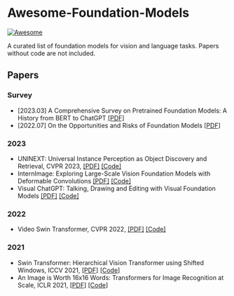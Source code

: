 # Awesome-Foundation-Models
[![Awesome](https://awesome.re/badge.svg)](https://awesome.re)

A curated list of foundation models for vision and language tasks. Papers without code are not included.

## Papers

### Survey

* [2023.03] A Comprehensive Survey on Pretrained Foundation Models: A History from BERT to ChatGPT [[PDF]](https://arxiv.org/pdf/2302.09419.pdf)
* [2022.07] On the Opportunities and Risks of Foundation Models [[PDF]](https://arxiv.org/pdf/2108.07258.pdf)

### 2023

* UNINEXT: Universal Instance Perception as Object Discovery and Retrieval, CVPR 2023, [[PDF]](https://arxiv.org/pdf/2303.06674.pdf) [[Code]](https://github.com/MasterBin-IIAU/UNINEXT)
* InternImage: Exploring Large-Scale Vision Foundation Models with Deformable Convolutions [[PDF]](https://arxiv.org/pdf/2211.05778.pdf) [[Code]](https://github.com/OpenGVLab/InternImage)
* Visual ChatGPT: Talking, Drawing and Editing with Visual Foundation Models [[PDF]](https://arxiv.org/pdf/2303.04671.pdf) [[Code]](https://github.com/microsoft/visual-chatgpt)

### 2022

* Video Swin Transformer, CVPR 2022, [[PDF]](https://openaccess.thecvf.com/content/CVPR2022/papers/Liu_Video_Swin_Transformer_CVPR_2022_paper.pdf) [[Code]](https://github.com/SwinTransformer/Video-Swin-Transformer)

### 2021

* Swin Transformer: Hierarchical Vision Transformer using Shifted Windows, ICCV 2021, [[PDF]](https://openaccess.thecvf.com/content/ICCV2021/papers/Liu_Swin_Transformer_Hierarchical_Vision_Transformer_Using_Shifted_Windows_ICCV_2021_paper.pdf) [[Code]](https://github.com/microsoft/Swin-Transformer)
* An Image is Worth 16x16 Words: Transformers for Image Recognition at Scale, ICLR 2021, [[PDF]](https://arxiv.org/pdf/2010.11929.pdf) [[Code]](https://github.com/google-research/vision_transformer)
